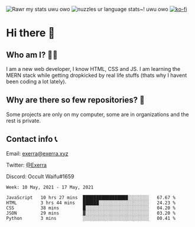 ![Rawr my stats uwu owo](https://github-readme-stats.vercel.app/api?username=Exerra&show_icons=true&theme=buefy)
![nuzzles ur language stats~! uwu owo](https://github-readme-stats.vercel.app/api/top-langs/?username=Exerra&layout=compact)
[![ko-fi](https://www.ko-fi.com/img/githubbutton_sm.svg)](https://ko-fi.com/X8X130H96)
# Hi there 👋
## Who am I? 🙋‍♀️
I am a new web developer, I know HTML, CSS and JS. I am learning the MERN stack while getting dropkicked by real life stuffs (thats why I havent been coding a lot lately).
## Why are there so few repositories? 🤔
Some projects are only on my computer, some are in organizations and the rest is private.
## Contact info 📞
Email: [exerra@exerra.xyz](mailto:exerra@exerra.xyz)

Twitter: [@Exerra](https://twitter.com/exerra)

Discord: Occult Waifu#1659

<!--START_SECTION:waka-->
```text
Week: 10 May, 2021 - 17 May, 2021

JavaScript   10 hrs 27 mins  █████████████████░░░░░░░░   67.67 % 
HTML         3 hrs 44 mins   ██████░░░░░░░░░░░░░░░░░░░   24.23 % 
CSS          38 mins         █░░░░░░░░░░░░░░░░░░░░░░░░   04.20 % 
JSON         29 mins         ▓░░░░░░░░░░░░░░░░░░░░░░░░   03.20 % 
Python       3 mins          ░░░░░░░░░░░░░░░░░░░░░░░░░   00.41 % 
```
<!--END_SECTION:waka-->

